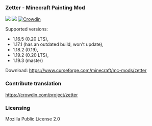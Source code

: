 ### Zetter - Minecraft Painting Mod

[![](http://cf.way2muchnoise.eu/zetter.svg)](https://www.curseforge.com/minecraft/mc-mods/zetter
) [![](http://cf.way2muchnoise.eu/versions/zetter.svg)](https://www.curseforge.com/minecraft/mc-mods/zetter
)
[![Crowdin](https://badges.crowdin.net/zetter/localized.svg)](https://crowdin.com/project/zetter)

Supported versions: 
* 1.16.5 (0.20 LTS),
* 1.17.1 (has an outdated build, won't update),
* 1.18.2 (0.19), 
* 1.19.2 (0.20 LTS),
* 1.19.3 (master)

Download: https://www.curseforge.com/minecraft/mc-mods/zetter

### Contribute translation

https://crowdin.com/project/zetter

### Licensing

Mozilla Public License 2.0
